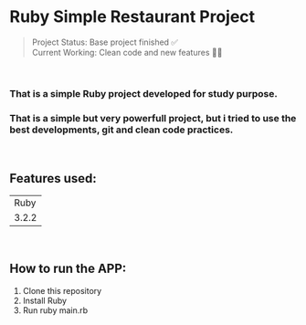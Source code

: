 <h1>Ruby Simple Restaurant Project</h1>

> Project Status: Base project finished ✅
> <br>
> Current Working: Clean code and new features 👩‍💻
<br>

### That is a simple Ruby project developed for study purpose.

### That is a simple but very powerfull project, but i tried to use the best developments, git and clean code practices.

<br>

## Features used:

<table>
  <tr>
    <td>Ruby</td>
  </tr>
  <tr>
    <td>3.2.2</td>
  </tr>
<table>

<br>

## How to run the APP:

1. Clone this repository
2. Install Ruby
3. Run ruby main.rb
